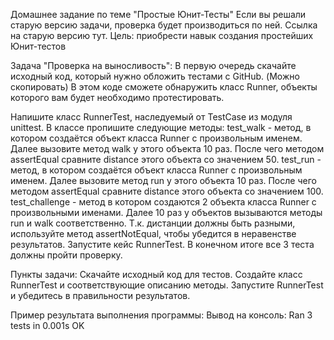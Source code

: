 Домашнее задание по теме "Простые Юнит-Тесты"
Если вы решали старую версию задачи, проверка будет производиться по ней.
Ссылка на старую версию тут.
Цель: приобрести навык создания простейших Юнит-тестов

Задача "Проверка на выносливость":
В первую очередь скачайте исходный код, который нужно обложить тестами с GitHub. (Можно скопировать)
В этом коде сможете обнаружить класс Runner, объекты которого вам будет необходимо протестировать.

Напишите класс RunnerTest, наследуемый от TestCase из модуля unittest. В классе пропишите следующие методы:
test_walk - метод, в котором создаётся объект класса Runner с произвольным именем. Далее вызовите метод walk у этого объекта 10 раз. После чего методом assertEqual сравните distance этого объекта со значением 50.
test_run - метод, в котором создаётся объект класса Runner с произвольным именем. Далее вызовите метод run у этого объекта 10 раз. После чего методом assertEqual сравните distance этого объекта со значением 100.
test_challenge - метод в котором создаются 2 объекта класса Runner с произвольными именами. Далее 10 раз у объектов вызываются методы run и walk соответственно. Т.к. дистанции должны быть разными, используйте метод assertNotEqual, чтобы убедится в неравенстве результатов.
Запустите кейс RunnerTest. В конечном итоге все 3 теста должны пройти проверку.

Пункты задачи:
Скачайте исходный код для тестов.
Создайте класс RunnerTest и соответствующие описанию методы.
Запустите RunnerTest и убедитесь в правильности результатов.

Пример результата выполнения программы:
Вывод на консоль:
Ran 3 tests in 0.001s OK
